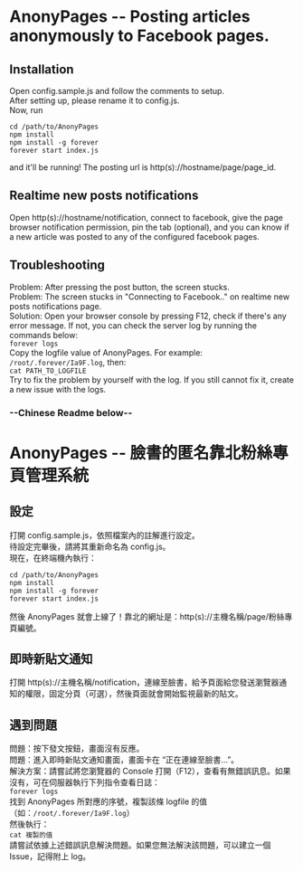 # AnonyPages -- Posting articles anonymously to Facebook pages.  

## Installation  
Open config.sample.js and follow the comments to setup.  
After setting up, please rename it to config.js.  
Now, run  
```  
cd /path/to/AnonyPages  
npm install  
npm install -g forever  
forever start index.js  
```  
and it'll be running! The posting url is http(s)://hostname/page/page_id.  

## Realtime new posts notifications  
Open http(s)://hostname/notification, connect to facebook, give the page browser notification permission, pin the tab (optional), and you can know if a new article was posted to any of the configured facebook pages.  

## Troubleshooting  
Problem: After pressing the post button, the screen stucks.  
Problem: The screen stucks in "Connecting to Facebook.." on realtime new posts notifications page.  
Solution: Open your browser console by pressing F12, check if there's any error message. If not, you can check the server log by running the commands below:  
`
forever logs
`  
Copy the logfile value of AnonyPages. For example: `/root/.forever/Ia9F.log`, then:  
`
cat PATH_TO_LOGFILE
`  
Try to fix the problem by yourself with the log. If you still cannot fix it, create a new issue with the logs.  

### --Chinese Readme below--  
# AnonyPages -- 臉書的匿名靠北粉絲專頁管理系統  

## 設定  
打開 config.sample.js，依照檔案內的註解進行設定。  
待設定完畢後，請將其重新命名為 config.js。  
現在，在終端機內執行：  
```  
cd /path/to/AnonyPages  
npm install  
npm install -g forever  
forever start index.js  
```  
然後 AnonyPages 就會上線了！靠北的網址是：http(s)://主機名稱/page/粉絲專頁編號。  

## 即時新貼文通知  
打開 http(s)://主機名稱/notification，連線至臉書，給予頁面給您發送瀏覽器通知的權限，固定分頁（可選），然後頁面就會開始監視最新的貼文。  

## 遇到問題  
問題：按下發文按鈕，畫面沒有反應。  
問題：進入即時新貼文通知畫面，畫面卡在 “正在連線至臉書...”。  
解決方案：請嘗試將您瀏覽器的 Console 打開（F12），查看有無錯誤訊息。如果沒有，可在伺服器執行下列指令查看日誌：  
`
forever logs
`  
找到 AnonyPages 所對應的序號，複製該條 logfile 的值（如：`/root/.forever/Ia9F.log`）  
然後執行：  
`
cat 複製的值
`  
請嘗試依據上述錯誤訊息解決問題。如果您無法解決該問題，可以建立一個 Issue，記得附上 log。  
